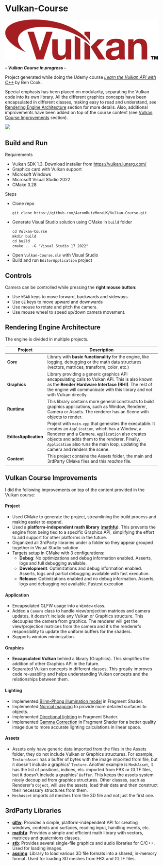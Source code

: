 # Vulkan-Course

<img src="./Vulkan-logo.png">

***- Vulkan Course in progress -***

Project generated while doing the Udemy course *[Learn the Vulkan API with C++](https://www.udemy.com/course/learn-the-vulkan-api-with-cpp/)* by Ben Cook.

Special emphasis has been placed on modularity, separating the Vulkan code into its own library. All the different graphics concepts have been encapsulated in different classes, making easy to read and understand, see [Rendering Engine Architecture](#Rendering-Engine-Architecture) section for more details. Also, additional improvements have been added on top of the course content (see [Vulkan Course Improvements](#Vulkan-Course-Improvements) section).

<img src="./Vulkan_GraphicsEngine.gif">

## Build and Run

Requirements
- Vulkan SDK 1.3. Download installer from https://vulkan.lunarg.com/
- Graphics card with Vulkan support
- Microsoft Windows 
- Microsoft Visual Studio 2022
- CMake 3.28

Steps
- Clone repo
  ````
  git clone https://github.com/AaronRuizMoraUK/Vulkan-Course.git
  ````
- Generate Visual Studio solution using CMake in `build` folder
  ```` 
  cd Vulkan-Course
  mkdir build
  cd build
  cmake .. -G "Visual Studio 17 2022"
  ````
- Open `Vulkan-Course.sln` with Visual Studio
- Build and run `EditorApplication` project

## Controls

Camera can be controlled while pressing the **right mouse button**:

- Use `WSAD` keys to move forward, backwards and sideways.
- Use `QE` keys to move upward and downwards
- Use mouse to rotate and pitch the camera.
- Use mouse wheel to speed up/down camera movement.

## Rendering Engine Architecture

The engine is divided in multiple projects.

| Project | Description |
| ------- | ----------- |
| **Core** | Library with **basic functionality** for the engine, like logging, debugging or the math data structures (vectors, matrices, transform, color, etc.) |
| **Graphics** | Library providing a generic graphics API encapsulating calls to Vulkan API. This is also known as the **Render Hardware Interface (RHI)**. The rest of the engine will communicate with this library and not with Vulkan directly. |
| **Runtime** | This library contains more general constructs to build graphics applications, such as Window, Renderer, Camera or Assets. The renderer has an Scene with objects to render. |
| **EditorApplication** | Project with `main.cpp` that generates the executable. It creates an `Application`, which has a Window, a Renderer and a Camera. `Application` also creates objects and adds them to the renderer. Finally, `Application` also runs the main loop, updating the camera and renders the scene. |
| **Content** | This project contains the Assets folder, the main and 3rdParty CMake files and this *readme* file. |

## Vulkan Course Improvements

I did the following improvements on top of the content provided in the Vulkan course:

#### Project

- Used CMake to generate the project, streamlining the build process and making easier to expand.
- Used a **platform-independent math library** (**[mathfu](https://github.com/google/mathfu.git)**). This prevents the engine from being tied to a specific Graphics API, simplifying the effort to add support for other platforms in the future.
- Organized all 3rdParty libraries under a folder so they appear grouped together in Visual Studio solution.
- Targets setup in CMake with 3 configurations:
  - **Debug**: No optimizations and debug information enabled. Asserts, logs and full debugging available.
  - **Development**: Optimizations and debug information enabled. Asserts, logs and partial debugging available with fast execution.
  - **Release**: Optimizations enabled and no debug information. Asserts, logs and debugging not available. Fastest execution.

#### Application

- Encapsulated GLFW usage into a `Window` class.
- Added a `Camera` class to handle view/projection matrices and camera updates, it doesn't include any Vulkan or Graphics structure. This decouples the camera from 
graphics. The renderer will get the view/projection matrices from the camera and it's the renderer's responsibility to update the uniform buffers for the shaders.
- Supports window minimization.

#### Graphics

- **Encapsulated Vulkan** behind a library (Graphics). This simplifies the addition of other Graphics API in the future.
- Separated Vulkan concepts in different classes. This greatly improves code re-usability and helps understanding Vulkan concepts and the relationships between them.

#### Lighting
 
- Implemented [Blinn-Phong illumination model](https://learnopengl.com/Advanced-Lighting/Advanced-Lighting) in Fragment Shader.
- Implemented [Normal mapping](https://learnopengl.com/Advanced-Lighting/Normal-Mapping) to provide more detailed surfaces to objects.
- Implemented [Directional lighting](https://learnopengl.com/Lighting/Multiple-lights) in Fragment Shader.
- Implemented [Gamma Correction](https://learnopengl.com/Advanced-Lighting/Gamma-Correction) in Fragment Shader for a better quality image due to more accurate lighting calculations in linear space.

#### Assets
 
- Assets only have generic data imported from the files in the Assets folder, they do not include Vulkan or Graphics structures. For example, `TextureAsset` has a buffer of bytes with the image imported from file, but it doesn't include a graphics' `Texture`. Another example is `MeshAsset`, it has the list of positions, indices, etc. imported from FBX or GLTF files, but it doesn't include a graphics' `Buffer`. This keeps the assets system nicely decoupled from graphics structures. Other classes, such as Renderer's `Object`, will use the assets, load their data and then construct their necessary structures from them.
- `MeshAsset` imports all meshes from the 3D file and not just the first one.

## 3rdParty Libraries

- **[glfw](https://github.com/glfw/glfw.git)**: Provides a simple, platform-independent API for creating windows, contexts and surfaces, reading input, handling events, etc.
- **[mathfu](https://github.com/google/mathfu.git)**: Provides a simple and efficient math library with vectors, matrices and quaternions classes.
- **[stb](https://github.com/nothings/stb.git)**: Provides several single-file graphics and audio libraries for C/C++. Used for loading images.
- **[assimp](https://github.com/assimp/assimp.git)**: Library to load various 3D file formats into a shared, in-memory format. Used for loading 3D meshes from FBX and GLTF files.
